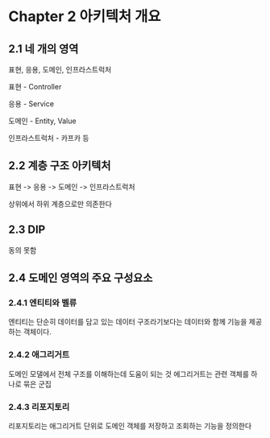 # Chapter 2 아키텍처 개요

## 2.1 네 개의 영역

표현, 응용, 도메인, 인프라스트럭처

표현 - Controller

응용 - Service

도메인 - Entity, Value

인프라스트럭처 - 카프카 등

## 2.2 계층 구조 아키텍처

표현 -> 응용 -> 도메인 -> 인프라스트럭처

상위에서 하위 계층으로만 의존한다

## 2.3 DIP

동의 못함

## 2.4 도메인 영역의 주요 구성요소

### 2.4.1 엔티티와 벨류

엔티티는 단순히 데이터를 담고 있는 데이터 구조라기보다는 데이터와 함께 기능을 제공하는 객체이다.

### 2.4.2 애그리거트

도메인 모댈에서 전체 구조를 이해하는데 도움이 되는 것 에그리거트는 관련 객체를 하나로 묶은 군집

### 2.4.3 리포지토리

리포지토리는 애그리거트 단위로 도메인 객체를 저장하고 조회하는 기능을 정의한다


